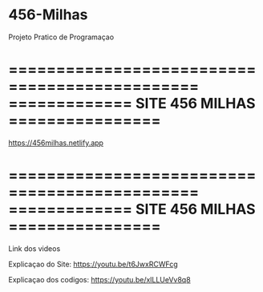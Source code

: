 # 456-Milhas
Projeto Pratico de Programaçao

==============================================
============= SITE 456 MILHAS ================
==============================================

https://456milhas.netlify.app

==============================================
============= SITE 456 MILHAS ================
==============================================

Link dos videos

Explicaçao do Site:
https://youtu.be/t6JwxRCWFcg

Explicaçao dos codigos:
https://youtu.be/xlLLUeVv8q8
